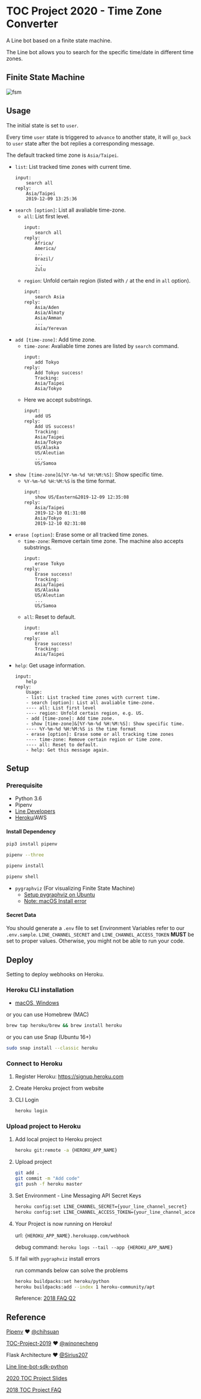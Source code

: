 # TOC Project 2020 - Time Zone Converter

[//]: #([![Maintainability](https://api.codeclimate.com/v1/badges/dc7fa47fcd809b99d087/maintainability)](https://codeclimate.com/github/NCKU-CCS/TOC-Project-2020/maintainability))

[//]: #([![Known-Vulnerabilities](https://snyk.io/test/github/NCKU-CCS/TOC-Project-2020/badge.svg)](https://snyk.io/test/github/NCKU-CCS/TOC-Project-2020))

A Line bot based on a finite state machine.

The Line bot allows you to search for the specific time/date in different time zones.

## Finite State Machine

![fsm](./img/show-fsm.png)

## Usage

The initial state is set to `user`.

Every time `user` state is triggered to `advance` to another state, it will `go_back` to `user` state after the bot replies a corresponding message.

The default tracked time zone is `Asia/Taipei`.

* `list`: List tracked time zones with current time.
    ```
    input:
        search all
    reply:
        Asia/Taipei
        2019-12-09 13:25:36
    ```
* `search [option]`: List all avaliable time-zone.
    * `all`: List first level.
        ```
        input:
            search all
        reply:
            Africa/
            America/
            ...
            Brazil/
            ...
            Zulu
        ```
    * `region`: Unfold certain region (listed with `/` at the end in `all` option).
        ```
        input:
            search Asia
        reply:
            Asia/Aden
            Asia/Almaty
            Asia/Amman
            ...
            Asia/Yerevan
        ```
* `add [time-zone]`: Add time zone.
    * `time-zone`: Avaliable time zones are listed by `search` command.
        ```
        input:
            add Tokyo
        reply:
            Add Tokyo success!
            Tracking:
            Asia/Taipei
            Asia/Tokyo
        ```
    *  Here we accept substrings.
        ```
        input:
            add US
        reply:
            Add US success!
            Tracking:
            Asia/Taipei
            Asia/Tokyo
            US/Alaska
            US/Aleutian
            ...
            US/Samoa
        ```
* `show [time-zone]&[%Y-%m-%d %H:%M:%S]`: Show specific time.
    * `%Y-%m-%d %H:%M:%S` is the time format.
        ```
        input:
            show US/Eastern&2019-12-09 12:35:08
        reply:
            Asia/Taipei
            2019-12-10 01:31:08
            Asia/Tokyo
            2019-12-10 02:31:08
        ```
* `erase [option]`: Erase some or all tracked time zones.
    * `time-zone`: Remove certain time zone. The machine also accepts substrings.
        ```
        input:
            erase Tokyo
        reply:
            Erase success!
            Tracking:
            Asia/Taipei
            US/Alaska
            US/Aleutian
            ...
            US/Samoa
        ```
    * `all`: Reset to default.
        ```
        input:
            erase all
        reply:
            Erase success!
            Tracking:
            Asia/Taipei
        ```
* `help`: Get usage information.
    ```
    input:
        help
    reply:
        Usage:
        - list: List tracked time zones with current time.
        - search [option]: List all avaliable time-zone.
        ---- all: List first level
        ---- region: Unfold certain region, e.g. US.
        - add [time-zone]: Add time zone.
        - show [time-zone]&[%Y-%m-%d %H:%M:%S]: Show specific time.
        ---- %Y-%m-%d %H:%M:%S is the time format
        - erase [option]: Erase some or all tracking time zones
        ---- time-zone: Remove certain region or time zone.
        ---- all: Reset to default.
        - help: Get this message again.
    ```

## Setup

### Prerequisite

* Python 3.6
* Pipenv
* [Line Developers](https://developers.line.biz/zh-hant/)
* [Heroku](https://signup.heroku.com/)/AWS

#### Install Dependency

```sh
pip3 install pipenv

pipenv --three

pipenv install

pipenv shell
```

* `pygraphviz` (For visualizing Finite State Machine)
    * [Setup pygraphviz on Ubuntu](http://www.jianshu.com/p/a3da7ecc5303)
	* [Note: macOS Install error](https://github.com/pygraphviz/pygraphviz/issues/100)


#### Secret Data
You should generate a `.env` file to set Environment Variables refer to our `.env.sample`.
`LINE_CHANNEL_SECRET` and `LINE_CHANNEL_ACCESS_TOKEN` **MUST** be set to proper values.
Otherwise, you might not be able to run your code.

## Deploy
Setting to deploy webhooks on Heroku.

### Heroku CLI installation

* [macOS, Windows](https://devcenter.heroku.com/articles/heroku-cli)

or you can use Homebrew (MAC)
```sh
brew tap heroku/brew && brew install heroku
```

or you can use Snap (Ubuntu 16+)
```sh
sudo snap install --classic heroku
```

### Connect to Heroku

1. Register Heroku: https://signup.heroku.com

2. Create Heroku project from website

3. CLI Login

	```sh
    heroku login
    ```

### Upload project to Heroku

1. Add local project to Heroku project

	```sh
    heroku git:remote -a {HEROKU_APP_NAME}
    ```

2. Upload project

	```sh
	git add .
	git commit -m "Add code"
	git push -f heroku master
	```

3. Set Environment - Line Messaging API Secret Keys

	```sh
	heroku config:set LINE_CHANNEL_SECRET={your_line_channel_secret}
	heroku config:set LINE_CHANNEL_ACCESS_TOKEN={your_line_channel_access_token}
	```

4. Your Project is now running on Heroku!

	url: `{HEROKU_APP_NAME}.herokuapp.com/webhook`

	debug command: `heroku logs --tail --app {HEROKU_APP_NAME}`

5. If fail with `pygraphviz` install errors

	run commands below can solve the problems
	```sh
	heroku buildpacks:set heroku/python
	heroku buildpacks:add --index 1 heroku-community/apt
	```

	Reference: [2018 FAQ Q2](https://hackmd.io/@ccw/B1Xw7E8kN?type=view#Q2-如何在-Heroku-使用-pygraphviz)

## Reference

[Pipenv](https://medium.com/@chihsuan/pipenv-更簡單-更快速的-python-套件管理工具-135a47e504f4) ❤️ [@chihsuan](https://github.com/chihsuan)

[TOC-Project-2019](https://github.com/winonecheng/TOC-Project-2019) ❤️ [@winonecheng](https://github.com/winonecheng)

Flask Architecture ❤️ [@Sirius207](https://github.com/Sirius207)

[Line line-bot-sdk-python](https://github.com/line/line-bot-sdk-python/tree/master/examples/flask-echo)

[2020 TOC Project Slides](https://hackmd.io/@TTW/ToC-2019-Project#)

[2018 TOC Project FAQ](https://hackmd.io/s/B1Xw7E8kN)
